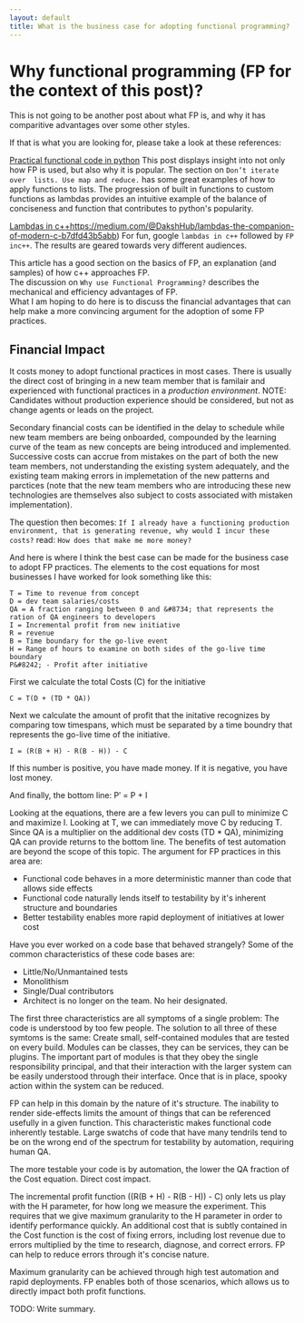 ```yaml
---
layout: default
title: What is the business case for adopting functional programming?
---
```


# Why functional programming (FP for the context of this post)?

This is not going to be another post about what FP is, and why it has comparitive advantages over some other styles.

If that is what you are looking for, please take a look at these references:

[Practical functional code in python](https://maryrosecook.com/blog/post/a-practical-introduction-to-functional-programming])
This post displays insight into not only how FP is used, but also why it is popular.  The section on `Don’t iterate over 
lists. Use map and reduce.` has some great examples of how to apply functions to lists.  The progression of built in functions to custom 
<in-line>functions</in-line> as lambdas provides an intuitive example of the balance of conciseness and function that contributes to python's 
popularity.

[Lambdas in c++]([)https://medium.com/@DakshHub/lambdas-the-companion-of-modern-c-b7dfd43b5abb)
For fun, google `lambdas in c++` followed by `FP inc++`.  The results are geared towards very different audiences.

This article has a good section on the basics of FP, an explanation (and samples) of how c++ approaches FP.  
The discussion on `Why use Functional Programming?` describes the mechanical and efficiency advantages of FP.  
What I am hoping to do here is to discuss the financial advantages that can help make a more convincing
argument for the adoption of some FP practices.

## Financial Impact
It costs money to adopt functional practices in most cases.  There is usually the direct cost of bringing in a new team member that is familair
and experienced with functional practices in a *production environment*.  NOTE: Candidates without production experience should be considered, but not 
as change agents or leads on the project.

Secondary financial costs can be identified in the delay to schedule while new team members are being onboarded, compounded by the learning curve
of the team as new concepts are being introduced and implemented.  Successive costs can accrue from mistakes on the part of both the new team members, not understanding the existing system adequately, and the existing team making errors in implemetation of the new patterns and parctices (note that the new team members who are introducing these new technologies are themselves also subject to costs associated with mistaken implementation).

The question then becomes: `If I already have a functioning production environment, that is generating revenue, why would I incur these costs?`
read: `How does that make me more money?`

And here is where I think the best case can be made for the business case to adopt FP practices.  The elements to the cost equations for 
most businesses I have worked for look something like this:

    T = Time to revenue from concept
    D = dev team salaries/costs
    QA = A fraction ranging between 0 and &#8734; that represents the ration of QA engineers to developers
    I = Incremental profit from new initiative
    R = revenue
    B = Time boundary for the go-live event
    H = Range of hours to examine on both sides of the go-live time boundary
    P&#8242; - Profit after initiative

First we calculate the total Costs (C) for the initiative

    C = T(D + (TD * QA))
    
Next we calculate the amount of profit that the initative recognizes by comparing tow timespans, which must be separated by a time boundry that represents the go-live time of the initiative.

    I = (R(B + H) - R(B - H)) - C

If this number is positive, you have made money.  If it is negative, you have lost money.  

And finally, the bottom line:
    P&#8242; =  P + I

Looking at the equations, there are a few levers you can pull to minimize C and maximize I.  Looking at T, we can immediately move C by reducing T.
Since QA is a multiplier on the additional dev costs (TD * QA), minimizing QA can provide returns to the bottom line.  The benefits of test automation are beyond the scope of this topic.  The argument for FP practices in this area are:
- Functional code behaves in a more deterministic manner than code that allows side effects
- Functional code naturally lends itself to testability by it's inherent structure and boundaries
- Better testability enables more rapid deployment of initiatives at lower cost

Have you ever worked on a code base that behaved strangely?  Some of the common characteristics of these code bases are:
- Little/No/Unmantained tests
- Monolithism
- Single/Dual contributors
- Architect is no longer on the team.  No heir designated.

The first three characteristics are all symptoms of a single problem: The code is understood by too few people.  The solution to all three of these symtoms is the same: Create small, self-contained modules that are tested on every build.  Modules can be classes, they can be services, they can be plugins.  The important part of modules is that they obey the single responsibility principal, and that their interaction with the larger system can be easily understood through their interface.  Once that is in place, spooky action within the system can be reduced.

FP can help in this domain by the nature of it's structure.  The inability to render side-effects limits the amount of things that can be referenced usefully in a given function.  This characteristic makes functional code inherently testable.  Large swatchs of code that have many tendrils tend to be on the wrong end of the spectrum for testability by automation, requiring human QA.

The more testable your code is by automation, the lower the QA fraction of the Cost equation.  Direct cost impact.

The incremental profit function ((R(B + H) - R(B - H)) - C) only lets us play with the H parameter, for how long we measure the experiment.  This requires that we give maximum granularity to the H parameter in order to identify performance quickly.  An additional cost that is subtly contained in the Cost function is the cost of fixing errors, including lost revenue due to errors multiplied by the time to research, diagnose, and correct errors.  FP can help to reduce errors through it's concise nature.

Maximum granularity can be achieved through high test automation and rapid deployments.  FP enables both of those scenarios, which allows us to directly impact both profit functions.   

TODO: Write summary.


